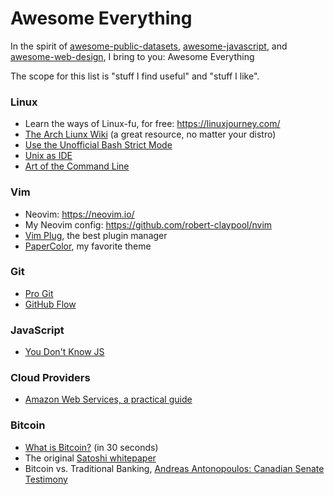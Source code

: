 Awesome Everything
==================
In the spirit of
[awesome-public-datasets](https://github.com/caesar0301/awesome-public-datasets),
[awesome-javascript](https://github.com/sorrycc/awesome-javascript), and
[awesome-web-design](https://github.com/nicolesaidy/awesome-web-design), I
bring to you: Awesome Everything

The scope for this list is "stuff I find useful" and "stuff I like".

### Linux
* Learn the ways of Linux-fu, for free: https://linuxjourney.com/
* [The Arch Liunx Wiki](https://wiki.archlinux.org/) (a great resource, no matter your distro)
* [Use the Unofficial Bash Strict Mode](http://redsymbol.net/articles/unofficial-bash-strict-mode/)
* [Unix as IDE](https://sanctum.geek.nz/arabesque/series/unix-as-ide/)
* [Art of the Command Line](https://github.com/jlevy/the-art-of-command-line)

### Vim
* Neovim: https://neovim.io/
* My Neovim config: https://github.com/robert-claypool/nvim
* [Vim Plug](https://github.com/junegunn/vim-plug), the best plugin manager
* [PaperColor](https://github.com/NLKNguyen/papercolor-theme), my favorite theme

### Git
* [Pro Git](https://git-scm.com/book/en/v2)
* [GitHub Flow](https://guides.github.com/introduction/flow/)

### JavaScript
* [You Don't Know JS](https://github.com/getify/You-Dont-Know-JS)

### Cloud Providers
* [Amazon Web Services, a practical guide](https://github.com/open-guides/og-aws)

### Bitcoin
* [What is Bitcoin?](http://youtu.be/Um63OQz3bjo) (in 30 seconds)
* The original [Satoshi whitepaper](https://bitcoin.org/bitcoin.pdf)
* Bitcoin vs. Traditional Banking, [Andreas Antonopoulos: Canadian Senate Testimony](https://decentralize.today/opening-remarks-canadian-senate-testimony-on-bitcoin-eb77f696ee5e)
